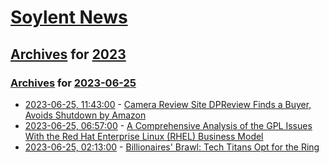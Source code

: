 # [Soylent News](../../../README.md)

## [Archives](../../index.md) for [2023](../index.md)

### [Archives](../../index.md) for [2023-06-25](index.md)

* [2023-06-25, 11:43:00](https://soylentnews.org/article.pl?sid=23/06/24/0430234&from=rss) - [Camera Review Site DPReview Finds a Buyer, Avoids Shutdown by Amazon](https://soylentnews.org/article.pl?sid=23/06/24/0430234&from=rss)
* [2023-06-25, 06:57:00](https://soylentnews.org/article.pl?sid=23/06/24/0426223&from=rss) - [A Comprehensive Analysis of the GPL Issues With the Red Hat Enterprise Linux (RHEL) Business Model](https://soylentnews.org/article.pl?sid=23/06/24/0426223&from=rss)
* [2023-06-25, 02:13:00](https://soylentnews.org/article.pl?sid=23/06/24/0254248&from=rss) - [Billionaires' Brawl: Tech Titans Opt for the Ring](https://soylentnews.org/article.pl?sid=23/06/24/0254248&from=rss)
